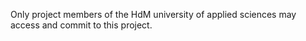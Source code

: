 Only project members of the HdM university of applied sciences may access and commit to this project.

